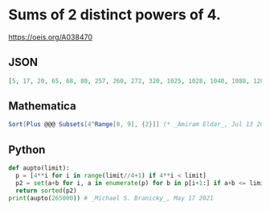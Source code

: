 # Sums of 2 distinct powers of 4\.
https://oeis.org/A038470
## JSON
```JSON
[5, 17, 20, 65, 68, 80, 257, 260, 272, 320, 1025, 1028, 1040, 1088, 1280, 4097, 4100, 4112, 4160, 4352, 5120, 16385, 16388, 16400, 16448, 16640, 17408, 20480, 65537, 65540, 65552, 65600, 65792, 66560, 69632, 81920, 262145, 262148, 262160, 262208, 262400, 263168]
```
## Mathematica
```Mathematica
Sort[Plus @@@ Subsets[4^Range[0, 9], {2}]] (* _Amiram Eldar_, Jul 13 2022 *)
```
## Python
```Python
def aupto(limit):
  p = [4**i for i in range(limit//4+1) if 4**i < limit]
  p2 = set(a+b for i, a in enumerate(p) for b in p[i+1:] if a+b <= limit)
  return sorted(p2)
print(aupto(265000)) # _Michael S. Branicky_, May 17 2021
```
